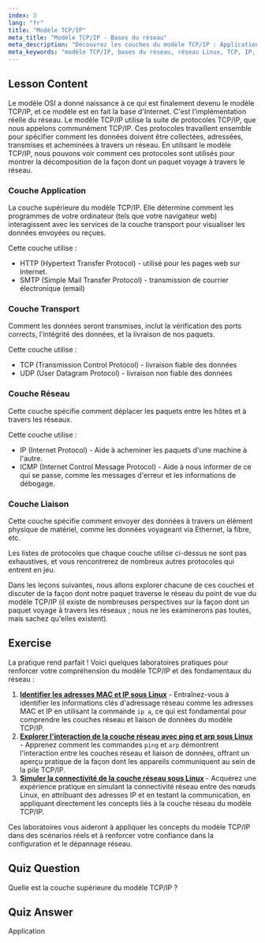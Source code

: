 ```yaml
---
index: 3
lang: "fr"
title: "Modèle TCP/IP"
meta_title: "Modèle TCP/IP - Bases du réseau"
meta_description: "Découvrez les couches du modèle TCP/IP : Application, Transport, Réseau et Liaison. Comprenez comment les données voyagent à travers les réseaux. Commencez votre parcours de mise en réseau Linux !"
meta_keywords: "modèle TCP/IP, bases du réseau, réseau Linux, TCP, IP, tutoriel débutant, couches réseau, guide"
---
```


## Lesson Content

Le modèle OSI a donné naissance à ce qui est finalement devenu le modèle TCP/IP, et ce modèle est en fait la base d'Internet. C'est l'implémentation réelle du réseau. Le modèle TCP/IP utilise la suite de protocoles TCP/IP, que nous appelons communément TCP/IP. Ces protocoles travaillent ensemble pour spécifier comment les données doivent être collectées, adressées, transmises et acheminées à travers un réseau. En utilisant le modèle TCP/IP, nous pouvons voir comment ces protocoles sont utilisés pour montrer la décomposition de la façon dont un paquet voyage à travers le réseau.

### Couche Application

La couche supérieure du modèle TCP/IP. Elle détermine comment les programmes de votre ordinateur (tels que votre navigateur web) interagissent avec les services de la couche transport pour visualiser les données envoyées ou reçues.

Cette couche utilise :

- HTTP (Hypertext Transfer Protocol) - utilisé pour les pages web sur Internet.
- SMTP (Simple Mail Transfer Protocol) - transmission de courrier électronique (email)

### Couche Transport

Comment les données seront transmises, inclut la vérification des ports corrects, l'intégrité des données, et la livraison de nos paquets.

Cette couche utilise :

- TCP (Transmission Control Protocol) - livraison fiable des données
- UDP (User Datagram Protocol) - livraison non fiable des données

### Couche Réseau

Cette couche spécifie comment déplacer les paquets entre les hôtes et à travers les réseaux.

Cette couche utilise :

- IP (Internet Protocol) - Aide à acheminer les paquets d'une machine à l'autre.
- ICMP (Internet Control Message Protocol) - Aide à nous informer de ce qui se passe, comme les messages d'erreur et les informations de débogage.

### Couche Liaison

Cette couche spécifie comment envoyer des données à travers un élément physique de matériel, comme les données voyageant via Ethernet, la fibre, etc.

Les listes de protocoles que chaque couche utilise ci-dessus ne sont pas exhaustives, et vous rencontrerez de nombreux autres protocoles qui entrent en jeu.

Dans les leçons suivantes, nous allons explorer chacune de ces couches et discuter de la façon dont notre paquet traverse le réseau du point de vue du modèle TCP/IP (il existe de nombreuses perspectives sur la façon dont un paquet voyage à travers les réseaux ; nous ne les examinerons pas toutes, mais sachez qu'elles existent).

## Exercise

La pratique rend parfait ! Voici quelques laboratoires pratiques pour renforcer votre compréhension du modèle TCP/IP et des fondamentaux du réseau :

1. **[Identifier les adresses MAC et IP sous Linux](https://labex.io/fr/labs/linux-identify-mac-and-ip-addresses-in-linux-592731)** - Entraînez-vous à identifier les informations clés d'adressage réseau comme les adresses MAC et IP en utilisant la commande `ip a`, ce qui est fondamental pour comprendre les couches réseau et liaison de données du modèle TCP/IP.
2. **[Explorer l'interaction de la couche réseau avec ping et arp sous Linux](https://labex.io/fr/labs/linux-explore-network-layer-interaction-with-ping-and-arp-in-linux-592746)** - Apprenez comment les commandes `ping` et `arp` démontrent l'interaction entre les couches réseau et liaison de données, offrant un aperçu pratique de la façon dont les appareils communiquent au sein de la pile TCP/IP.
3. **[Simuler la connectivité de la couche réseau sous Linux](https://labex.io/fr/labs/linux-simulate-network-layer-connectivity-in-linux-592752)** - Acquérez une expérience pratique en simulant la connectivité réseau entre des nœuds Linux, en attribuant des adresses IP et en testant la communication, en appliquant directement les concepts liés à la couche réseau du modèle TCP/IP.

Ces laboratoires vous aideront à appliquer les concepts du modèle TCP/IP dans des scénarios réels et à renforcer votre confiance dans la configuration et le dépannage réseau.

## Quiz Question

Quelle est la couche supérieure du modèle TCP/IP ?

## Quiz Answer

Application
